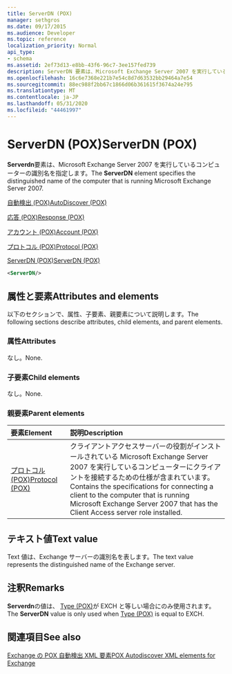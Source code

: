 ```yaml
---
title: ServerDN (POX)
manager: sethgros
ms.date: 09/17/2015
ms.audience: Developer
ms.topic: reference
localization_priority: Normal
api_type:
- schema
ms.assetid: 2ef73d13-e8bb-43f6-96c7-3ee157fed739
description: ServerDN 要素は、Microsoft Exchange Server 2007 を実行しているコンピューターの識別名を指定します。
ms.openlocfilehash: 16c6e7368e221b7e54c8d7d63532bb29464a7e54
ms.sourcegitcommit: 88ec988f2bb67c1866d06b361615f3674a24e795
ms.translationtype: MT
ms.contentlocale: ja-JP
ms.lasthandoff: 05/31/2020
ms.locfileid: "44461997"
---
```

# <a name="serverdn-pox"></a><span data-ttu-id="10a95-103">ServerDN (POX)</span><span class="sxs-lookup"><span data-stu-id="10a95-103">ServerDN (POX)</span></span>

<span data-ttu-id="10a95-104">**Serverdn**要素は、Microsoft Exchange Server 2007 を実行しているコンピューターの識別名を指定します。</span><span class="sxs-lookup"><span data-stu-id="10a95-104">The **ServerDN** element specifies the distinguished name of the computer that is running Microsoft Exchange Server 2007.</span></span> 
  
[<span data-ttu-id="10a95-105">自動検出 (POX)</span><span class="sxs-lookup"><span data-stu-id="10a95-105">AutoDiscover (POX)</span></span>](autodiscover-pox.md)
  
[<span data-ttu-id="10a95-106">応答 (POX)</span><span class="sxs-lookup"><span data-stu-id="10a95-106">Response (POX)</span></span>](response-pox.md)
  
[<span data-ttu-id="10a95-107">アカウント (POX)</span><span class="sxs-lookup"><span data-stu-id="10a95-107">Account (POX)</span></span>](account-pox.md)
  
[<span data-ttu-id="10a95-108">プロトコル (POX)</span><span class="sxs-lookup"><span data-stu-id="10a95-108">Protocol (POX)</span></span>](protocol-pox.md)
  
[<span data-ttu-id="10a95-109">ServerDN (POX)</span><span class="sxs-lookup"><span data-stu-id="10a95-109">ServerDN (POX)</span></span>](serverdn-pox.md)
  
```xml
<ServerDN/>
```

## <a name="attributes-and-elements"></a><span data-ttu-id="10a95-110">属性と要素</span><span class="sxs-lookup"><span data-stu-id="10a95-110">Attributes and elements</span></span>

<span data-ttu-id="10a95-111">以下のセクションで、属性、子要素、親要素について説明します。</span><span class="sxs-lookup"><span data-stu-id="10a95-111">The following sections describe attributes, child elements, and parent elements.</span></span>
  
### <a name="attributes"></a><span data-ttu-id="10a95-112">属性</span><span class="sxs-lookup"><span data-stu-id="10a95-112">Attributes</span></span>

<span data-ttu-id="10a95-113">なし。</span><span class="sxs-lookup"><span data-stu-id="10a95-113">None.</span></span>
  
### <a name="child-elements"></a><span data-ttu-id="10a95-114">子要素</span><span class="sxs-lookup"><span data-stu-id="10a95-114">Child elements</span></span>

<span data-ttu-id="10a95-115">なし。</span><span class="sxs-lookup"><span data-stu-id="10a95-115">None.</span></span>
  
### <a name="parent-elements"></a><span data-ttu-id="10a95-116">親要素</span><span class="sxs-lookup"><span data-stu-id="10a95-116">Parent elements</span></span>

|<span data-ttu-id="10a95-117">**要素**</span><span class="sxs-lookup"><span data-stu-id="10a95-117">**Element**</span></span>|<span data-ttu-id="10a95-118">**説明**</span><span class="sxs-lookup"><span data-stu-id="10a95-118">**Description**</span></span>|
|:-----|:-----|
|[<span data-ttu-id="10a95-119">プロトコル (POX)</span><span class="sxs-lookup"><span data-stu-id="10a95-119">Protocol (POX)</span></span>](protocol-pox.md) <br/> |<span data-ttu-id="10a95-120">クライアントアクセスサーバーの役割がインストールされている Microsoft Exchange Server 2007 を実行しているコンピューターにクライアントを接続するための仕様が含まれています。</span><span class="sxs-lookup"><span data-stu-id="10a95-120">Contains the specifications for connecting a client to the computer that is running Microsoft Exchange Server 2007 that has the Client Access server role installed.</span></span>  <br/> |
   
## <a name="text-value"></a><span data-ttu-id="10a95-121">テキスト値</span><span class="sxs-lookup"><span data-stu-id="10a95-121">Text value</span></span>

<span data-ttu-id="10a95-122">Text 値は、Exchange サーバーの識別名を表します。</span><span class="sxs-lookup"><span data-stu-id="10a95-122">The text value represents the distinguished name of the Exchange server.</span></span>
  
## <a name="remarks"></a><span data-ttu-id="10a95-123">注釈</span><span class="sxs-lookup"><span data-stu-id="10a95-123">Remarks</span></span>

<span data-ttu-id="10a95-124">**Serverdn**の値は、 [Type (POX)](type-pox.md)が EXCH と等しい場合にのみ使用されます。</span><span class="sxs-lookup"><span data-stu-id="10a95-124">The **ServerDN** value is only used when [Type (POX)](type-pox.md) is equal to EXCH.</span></span> 
  
## <a name="see-also"></a><span data-ttu-id="10a95-125">関連項目</span><span class="sxs-lookup"><span data-stu-id="10a95-125">See also</span></span>



[<span data-ttu-id="10a95-126">Exchange の POX 自動検出 XML 要素</span><span class="sxs-lookup"><span data-stu-id="10a95-126">POX Autodiscover XML elements for Exchange</span></span>](pox-autodiscover-xml-elements-for-exchange.md)

